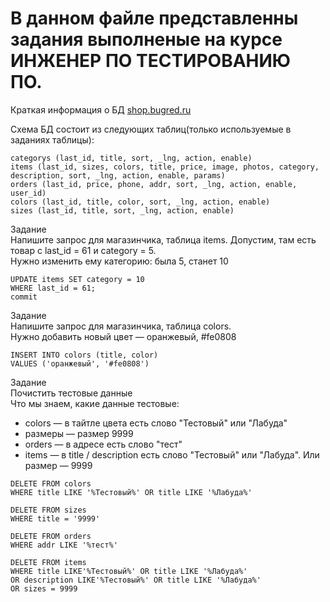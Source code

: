 # В данном файле представленны задания выполненые на курсе ИНЖЕНЕР ПО ТЕСТИРОВАНИЮ ПО.
Краткая информация о БД [shop.bugred.ru](http://shop.bugred.ru/)

Схема БД состоит из следующих таблиц(только используемые в заданиях таблицы):   
```
categorys (last_id, title, sort, _lng, action, enable)        
items (last_id, sizes, colors, title, price, image, photos, category, description, sort, _lng, action, enable, params)  
orders (last_id, price, phone, addr, sort, _lng, action, enable, user_id)   
colors (last_id, title, color, sort, _lng, action, enable)  
sizes (last_id, title, sort, _lng, action, enable)  
``` 

Задание  
Напишите запрос для магазинчика, таблица items. Допустим, там есть товар с last_id = 61 и category = 5.   
Нужно изменить ему категорию: была 5, станет 10

```
UPDATE items SET category = 10  
WHERE last_id = 61;  
commit  
```

Задание  
Напишите запрос для магазинчика, таблица colors.   
Нужно добавить новый цвет — оранжевый, #fe0808  

```
INSERT INTO colors (title, color)  
VALUES ('оранжевый', '#fe0808')  
```  

Задание  
Почистить тестовые данные  
Что мы знаем, какие данные тестовые:  
- colors — в тайтле цвета есть слово "Тестовый" или "Лабуда"  
- размеры — размер 9999  
- orders — в адресе есть слово "тест"  
- items — в title / description есть слово "Тестовый" или "Лабуда". Или размер — 9999  

```
DELETE FROM colors   
WHERE title LIKE '%Тестовый%' OR title LIKE '%Лабуда%'  

DELETE FROM sizes   
WHERE title = '9999'  

DELETE FROM orders   
WHERE addr LIKE '%тест%'  

DELETE FROM items   
WHERE title LIKE'%Тестовый%' OR title LIKE '%Лабуда%'   
OR description LIKE'%Тестовый%' OR title LIKE '%Лабуда%'  
OR sizes = 9999  
```

